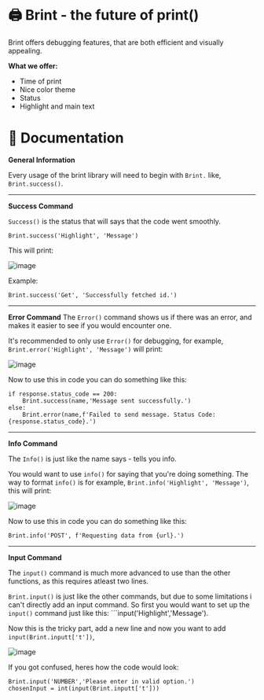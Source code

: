 # 🖨️ Brint - the future of print()
Brint offers debugging features, that are both efficient and visually appealing. 

**What we offer:**
* Time of print
* Nice color theme
* Status
* Highlight and main text


# 📖 Documentation
**General Information**

Every usage of the brint library will need to begin with ```Brint.``` like, ```Brint.success()```.

---
**Success Command**

```Success()``` is the status that will says that the code went smoothly.
```
Brint.success('Highlight', 'Message')
```
This will print:

![image](https://github.com/devjetz/Brint/assets/109991303/f86516eb-7be0-415f-aa9e-e9d488924d96)

Example:
```
Brint.success('Get', 'Successfully fetched id.')
```
---
**Error Command**
The ```Error()``` command shows us if there was an error, and makes it easier to see if you would encounter one.

It's recommended to only use ```Error()``` for debugging, for example, ```Brint.error('Highlight', 'Message')``` will print:

![image](https://github.com/devjetz/Brint/assets/109991303/f5a05b79-4075-4b9e-a2cc-8b6f3b2da984)

Now to use this in code you can do something like this:
```
if response.status_code == 200:
    Brint.success(name,'Message sent successfully.')
else:
    Brint.error(name,f'Failed to send message. Status Code: {response.status_code}.')
```
---
**Info Command**

The ```Info()``` is just like the name says - tells you info.

You would want to use ```info()``` for saying that you're doing something. The way to format ```info()``` is for example, ```Brint.info('Highlight', 'Message')```, this will print:

![image](https://github.com/devjetz/Brint/assets/109991303/1ab1d485-2c72-464c-8d82-c9f4136c87cd)

Now to use this in code you can do something like this:
```
Brint.info('POST', f'Requesting data from {url}.')
```
---
**Input Command**

The ```input()``` command is much more advanced to use than the other functions, as this requires atleast two lines. 

```Brint.input()``` is just like the other commands, but due to some limitations i can't directly add an input command. So first you would want to set up the ```input()``` command just like this: ```input('Highlight','Message').

Now this is the tricky part, add a new line and now you want to add ```input(Brint.inputt['t'])```, 

![image](https://github.com/devjetz/Brint/assets/109991303/ff6fbaf9-2abd-441f-a84c-23d89801bb2a)

If you got confused, heres how the code would look:
```
Brint.input('NUMBER','Please enter in valid option.')
chosenInput = int(input(Brint.inputt['t']))
```
